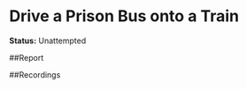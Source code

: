 # Drive a Prison Bus onto a Train

**Status:** Unattempted


##Report


##Recordings
<!-- add footage from the Rockstar Editor, and try to get some photos from Snapmatic -->

